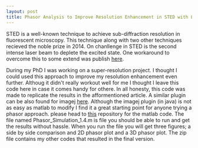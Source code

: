 ```yaml
---
layout: post
title: Phasor Analysis to Improve Resolution Enhancement in STED with Less Laser Power
---
```


STED is a well-known technique to achieve sub-diffraction resolution in 
fluorescent microscopy. This technique along with two other techniques 
recieved the noble prize in 2014. On chanllenge in STED is the second 
intense laser beam to deplete the excited state. One workaround to 
overcome this to some extend was publish [here](https://doi.org/10.1038/ncomms7701). 

During my PhD I was working on a super-resolution project. I thought I could used 
this approach to improve my resolution enhancement even further. Althoug it didn't 
really workout well for me I thought I leave this code here in case it comes handy 
for othere. In all honesty, this code was made to replicate the results in the 
afformentioned article. A similar plugin can be also found for imagej [here](http://www.spechron.com/Spectral%20Phasor-Download.aspx).
Although the imagej plugin (in java) is not as easy as matlab to modify I find 
it a great starting point for anyone trying a phasor approach. please head to 
[this](https://github.com/fathi0amir/SPLIT_STED_Phasor_Code) repository for the 
matlab code. The file named Phasor_Simulation_1.4.m is file you should be 
able to run and get the results without hassle. When you run the file 
you will get three figures; a side by side comparison and 2D phasor plot and 
a 3D phasor plot. The zip file contains my other 
codes that resulted in the final version. 
